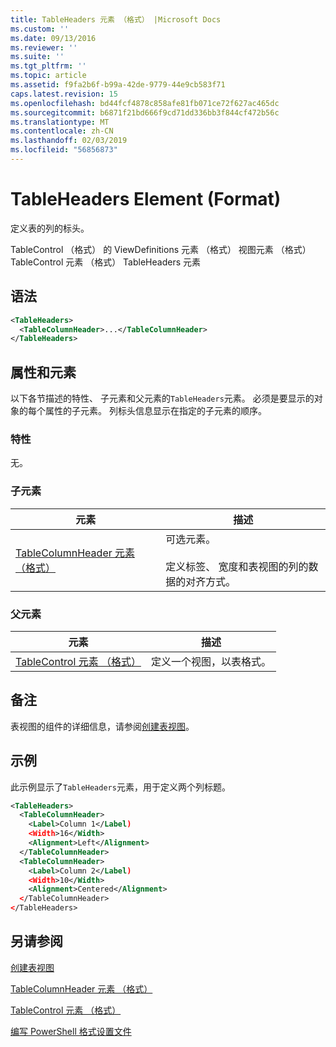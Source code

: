 ```yaml
---
title: TableHeaders 元素 （格式） |Microsoft Docs
ms.custom: ''
ms.date: 09/13/2016
ms.reviewer: ''
ms.suite: ''
ms.tgt_pltfrm: ''
ms.topic: article
ms.assetid: f9fa2b6f-b99a-42de-9779-44e9cb583f71
caps.latest.revision: 15
ms.openlocfilehash: bd44fcf4878c858afe81fb071ce72f627ac465dc
ms.sourcegitcommit: b6871f21bd666f9cd71dd336bb3f844cf472b56c
ms.translationtype: MT
ms.contentlocale: zh-CN
ms.lasthandoff: 02/03/2019
ms.locfileid: "56856873"
---
```

# <a name="tableheaders-element-format"></a>TableHeaders Element (Format)

定义表的列的标头。

TableControl （格式） 的 ViewDefinitions 元素 （格式） 视图元素 （格式） TableControl 元素 （格式） TableHeaders 元素

## <a name="syntax"></a>语法

```xml
<TableHeaders>
  <TableColumnHeader>...</TableColumnHeader>
</TableHeaders>

```

## <a name="attributes-and-elements"></a>属性和元素

以下各节描述的特性、 子元素和父元素的`TableHeaders`元素。 必须是要显示的对象的每个属性的子元素。 列标头信息显示在指定的子元素的顺序。

### <a name="attributes"></a>特性

无。

### <a name="child-elements"></a>子元素

|元素|描述|
|-------------|-----------------|
|[TableColumnHeader 元素 （格式）](./tablecolumnheader-element-format.md)|可选元素。<br /><br /> 定义标签、 宽度和表视图的列的数据的对齐方式。|

### <a name="parent-elements"></a>父元素

|元素|描述|
|-------------|-----------------|
|[TableControl 元素 （格式）](./tablecontrol-element-format.md)|定义一个视图，以表格式。|

## <a name="remarks"></a>备注

表视图的组件的详细信息，请参阅[创建表视图](./creating-a-table-view.md)。

## <a name="example"></a>示例

此示例显示了`TableHeaders`元素，用于定义两个列标题。

```xml
<TableHeaders>
  <TableColumnHeader>
    <Label>Column 1</Label)
    <Width>16</Width>
    <Alignment>Left</Alignment>
  </TableColumnHeader>
  <TableColumnHeader>
    <Label>Column 2</Label)
    <Width>10</Width>
    <Alignment>Centered</Alignment>
  </TableColumnHeader>
</TableHeaders>
```

## <a name="see-also"></a>另请参阅

[创建表视图](./creating-a-table-view.md)

[TableColumnHeader 元素 （格式）](./tablecolumnheader-element-format.md)

[TableControl 元素 （格式）](./tablecontrol-element-format.md)

[编写 PowerShell 格式设置文件](./writing-a-powershell-formatting-file.md)
